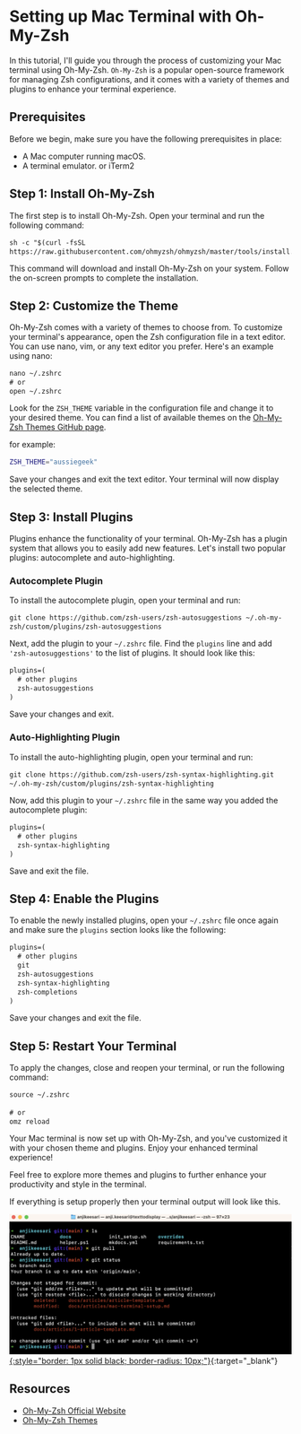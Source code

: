 # **Setting up Mac Terminal with Oh-My-Zsh**

In this tutorial, I'll guide you through the process of customizing your Mac terminal using Oh-My-Zsh. 
`Oh-My-Zsh` is a popular open-source framework for managing Zsh configurations, and it comes with a variety of themes and plugins to enhance your terminal experience.

## **Prerequisites**

Before we begin, make sure you have the following prerequisites in place:

- A Mac computer running macOS.
- A terminal emulator. or iTerm2

## **Step 1: Install Oh-My-Zsh**

The first step is to install Oh-My-Zsh. Open your terminal and run the following command:

```shell
sh -c "$(curl -fsSL https://raw.githubusercontent.com/ohmyzsh/ohmyzsh/master/tools/install.sh)"
```

This command will download and install Oh-My-Zsh on your system. Follow the on-screen prompts to complete the installation.

## **Step 2: Customize the Theme**

Oh-My-Zsh comes with a variety of themes to choose from. To customize your terminal's appearance, open the Zsh configuration file in a text editor. You can use nano, vim, or any text editor you prefer. Here's an example using nano:

```shell
nano ~/.zshrc
# or
open ~/.zshrc
```

Look for the `ZSH_THEME` variable in the configuration file and change it to your desired theme. You can find a list of available themes on the [Oh-My-Zsh Themes GitHub page](https://github.com/ohmyzsh/ohmyzsh/wiki/Themes).

for example:

```sh
ZSH_THEME="aussiegeek"
```

Save your changes and exit the text editor. Your terminal will now display the selected theme.

## **Step 3: Install Plugins**

Plugins enhance the functionality of your terminal. Oh-My-Zsh has a plugin system that allows you to easily add new features. Let's install two popular plugins: autocomplete and auto-highlighting.

### **Autocomplete Plugin**

To install the autocomplete plugin, open your terminal and run:

```shell
git clone https://github.com/zsh-users/zsh-autosuggestions ~/.oh-my-zsh/custom/plugins/zsh-autosuggestions
```

Next, add the plugin to your `~/.zshrc` file. Find the `plugins` line and add `'zsh-autosuggestions'` to the list of plugins. It should look like this:

```shell
plugins=(
  # other plugins
  zsh-autosuggestions
)
```

Save your changes and exit.

### **Auto-Highlighting Plugin**

To install the auto-highlighting plugin, open your terminal and run:

```shell
git clone https://github.com/zsh-users/zsh-syntax-highlighting.git ~/.oh-my-zsh/custom/plugins/zsh-syntax-highlighting
```

Now, add this plugin to your `~/.zshrc` file in the same way you added the autocomplete plugin:

```shell
plugins=(
  # other plugins
  zsh-syntax-highlighting
)
```

Save and exit the file.

## **Step 4: Enable the Plugins**

To enable the newly installed plugins, open your `~/.zshrc` file once again and make sure the `plugins` section looks like the following:

```shell
plugins=(
  # other plugins
  git
  zsh-autosuggestions
  zsh-syntax-highlighting
  zsh-completions
)
```

Save your changes and exit the file.

## **Step 5: Restart Your Terminal**

To apply the changes, close and reopen your terminal, or run the following command:

```shell
source ~/.zshrc

# or
omz reload 
```

Your Mac terminal is now set up with Oh-My-Zsh, and you've customized it with your chosen theme and plugins. Enjoy your enhanced terminal experience!

Feel free to explore more themes and plugins to further enhance your productivity and style in the terminal.

If everything is setup properly then your terminal output will look like this.

[![Alt text](images/mac-terminal-setup-1.png){:style="border: 1px solid black; border-radius: 10px;"}](images/mac-terminal-setup-1.png){:target="_blank"}


## **Resources**

- [Oh-My-Zsh Official Website](https://ohmyz.sh)
- [Oh-My-Zsh Themes](https://github.com/ohmyzsh/ohmyzsh/wiki/Themes)

